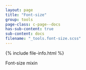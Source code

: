 ```yaml
---
layout: page
title: "Font-size"
group: tools
page-class: c-page--docs
has-sub-content: true
sub-content: docs
filename: "_tools.font-size.scss"
---
```


{% include file-info.html %}

Font-size mixin
